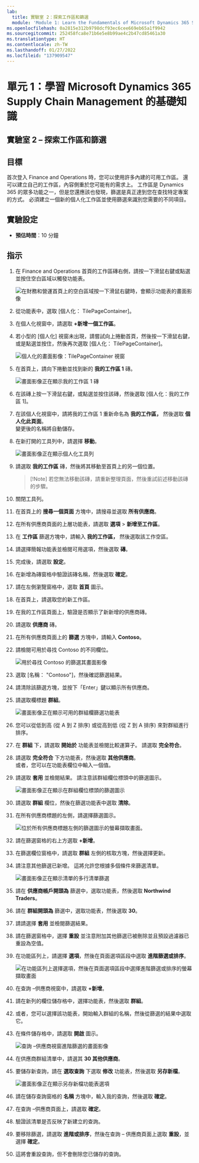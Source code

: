 ```yaml
---
lab:
  title: 實驗室 2：探索工作區和篩選
  module: 'Module 1: Learn the Fundamentals of Microsoft Dynamics 365 Supply Chain Management'
ms.openlocfilehash: 0a2815e312b9798dcf93ec6cee669eb65a1f9942
ms.sourcegitcommit: 252458fca8e71b6e5e8b99ae4c2b47cd85461a30
ms.translationtype: HT
ms.contentlocale: zh-TW
ms.lasthandoff: 01/27/2022
ms.locfileid: "137909547"
---
```

# <a name="module-1-learn-the-fundamentals-of-microsoft-dynamics-365-supply-chain-management"></a>單元 1：學習 Microsoft Dynamics 365 Supply Chain Management 的基礎知識

## <a name="lab-2---explore-workspaces-and-filtering"></a>實驗室 2 – 探索工作區和篩選

## <a name="objectives"></a>目標

首次登入 Finance and Operations 時，您可以使用許多內建的可用工作區。 還可以建立自己的工作區，內容側重於您可能有的需求上。 工作區是 Dynamics 365 的眾多功能之一，但是您還應該也發現，篩選是真正達到您在查找特定專案的方式。 必須建立一個新的個人化工作區並使用篩選來識別您需要的不同項目。

## <a name="lab-setup"></a>實驗設定

   - **預估時間**：10 分鐘

## <a name="instructions"></a>指示

1. 在 Finance and Operations 首頁的工作區磚右側，請按一下滑鼠右鍵或點選並按住空白區域以觸發功能表。

    ![在財務和營運首頁上的空白區域按一下滑鼠右鍵時，會顯示功能表的畫面影像](./media/m1-common-home-page-right-click-personalize.png)

1. 從功能表中，選取 [個人化： TilePageContainer]。

1. 在個人化視窗中，請選取 **+新增一個工作區**。

1. 若小型的 [個人化] 視窗未出現，請嘗試向上捲動首頁，然後按一下滑鼠右鍵，或是點選並按住，然後再次選取 [個人化：  TilePageContainer]。

    ![個人化的畫面影像：TilePageContainer 視窗](./media/m1-common-home-page-right-click-personalize-window.png)

1. 在首頁上，請向下捲動並找到新的 **我的工作區 1** 磚。

    ![畫面影像正在顯示我的工作區 1 磚](./media/m1-common-home-page-my-workspace-1.png)

1. 在該磚上按一下滑鼠右鍵，或點選並按住該磚，然後選取 [個人化：我的工作區 1]。

1. 在該個人化視窗中，請將我的工作區 1 重新命名為 **我的工作區，** 然後選取 **個人化此頁面**。  
    變更後的名稱將自動儲存。

1. 在新打開的工具列中，請選擇 **移動**。

    ![畫面影像正在顯示個人化工具列](./media/m1-common-personize-this-page-toolbar.png)

1. 請選取 **我的工作區** 磚，然後將其移動至首頁上的另一個位置。

    >[!Note] 若您無法移動該磚，請重新整理頁面，然後重試前述移動該磚的步驟。

1. 關閉工具列。

1. 在首頁上的 **搜尋一個頁面** 方塊中，請搜尋並選取 **所有供應商**。

1. 在所有供應商頁面的上層功能表，請選取 **選項** > **新增至工作區**。

1. 在 **工作區** 篩選方塊中，請輸入 **我的工作區，** 然後選取該工作空區。

1. 請選擇簡報功能表並檢閱可用選項，然後選取 **磚**。

1. 完成後，請選取 **設定**。

1. 在新增為磚窗格中驗證該磚名稱，然後選取 **確定**。

1. 請在左側瀏覽窗格中，選取 **首頁** 圖示。

1. 在首頁上，請選取您的新工作區。

1. 在我的工作區頁面上，驗證是否顯示了新新增的供應商磚。

1. 請選取 **供應商** 磚。

1. 在所有供應商頁面上的 **篩選** 方塊中，請輸入 **Contoso**。

1. 請檢閱可用於尋找 Contoso 的不同欄位。

    ![用於尋找 Contoso 的篩選其畫面影像](./media/m1-common-filter-vendor-contoso.png)

1. 選取 [名稱： "Contoso"]，然後確認篩選結果。

1. 請清除該篩選方塊，並按下「Enter」鍵以顯示所有供應商。

1. 請選取欄標題 **群組**。

    ![畫面影像正在顯示可用的群組欄篩選功能表](./media/m1-common-filter-group-column.png)

1. 您可以從低到高 (從 A 到 Z 排序) 或從高到低 (從 Z 到 A 排序) 來對群組進行排序。

1. 在 **群組** 下，請選取 **開始於** 功能表並檢閱比較運算子。 請選取 **完全符合**。

1. 請選取 **完全符合** 下方功能表，然後選取 **其他供應商**。  
    或者，您可以在功能表欄位中輸入一個值。

1. 請選取 **套用** 並檢閱結果。 請注意該群組欄位標頭中的篩選圖示。

    ![畫面影像正在顯示在群組欄位標頭的篩選圖示](./media/m1-common-group-column-filter.png)

1. 請選取 **群組** 欄位，然後在篩選功能表中選取 **清除**。

1. 在所有供應商標題的左側，請選擇篩選圖示。

    ![位於所有供應商標題左側的篩選圖示的螢幕擷取畫面。](./media/m1-common-all-vendors-page-filter.png)

1. 請在篩選窗格的右上方選取 **+新增**。

1. 在篩選欄位窗格中，請選取 **群組** 左側的核取方塊，然後選擇更新。

1. 請注意其他篩選已新增。 這將允許您根據多個條件來篩選清單。

    ![畫面影像正在顯示清單的多行清單篩選](./media/m1-common-multi-line-filter.png)

1. 請在 **供應商帳戶開頭為** 篩選中，選取功能表，然後選取 **Northwind Traders**。

1. 請在 **群組開頭為** 篩選中，選取功能表，然後選取 **30**。

1. 請請選擇 **套用** 並檢閱篩選結果。

1. 請在篩選窗格中，選擇 **重設** 並注意附加其他篩選已被刪除並且預設過濾器已重設為空值。

1. 在功能區列上，請選擇 **選項**，然後在頁面選項區段中選取 **進階篩選或排序**。

    ![在功能區列上選擇選項，然後在頁面選項區段中選擇進階篩選或排序的螢幕擷取畫面](./media/m1-common-advanced-filter-sort-ribbon.png)

1. 在查詢 –供應商視窗中，請選取 **+新增**。

1. 請在新列的欄位儲存格中，選擇功能表，然後選取 **群組**。

1. 或者，您可以選擇該功能表，開始輸入群組的名稱，然後從篩選的結果中選取它。

1. 在條件儲存格中，請選取 **開啟** 圖示。

    ![查詢 –供應商視窗進階篩選的畫面影像](./media/m1-common-inquire-vendor-advanced-filter.png)

1. 在供應商群組清單中，請選其 **30 其他供應商**。

1. 要儲存新查詢，請在 **選取查詢** 下選取 **修改** 功能表，然後選取 **另存新檔**。

    ![畫面影像正在顯示另存新檔功能表選項](./media/m1-common-inquiry-vendors-advanced-filter-save-as.png)

1. 請在儲存查詢窗格的 **名稱** 方塊中，輸入我的查詢，然後選取 **確定**。

1. 在查詢 –供應商頁面上，請選取 **確定**。

1. 驗證該清單是否反映了新建立的查詢。

1. 要移除篩選，請選取 **進階或排序**，然後在查詢 – 供應商頁面上選取 **重設**，並選擇 **確定**。

1. 這將會重設查詢，但不會刪除您已儲存的查詢。
